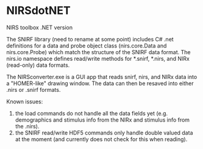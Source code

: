 # NIRSdotNET
NIRS toolbox .NET version

The SNIRF library (need to rename at some point) includes C# .net definitions for a data and probe object class (nirs.core.Data and nirs.core.Probe) which match the structure of the SNIRF data format.  The nirs.io namespace defines read/write methods for *.snirf, *.nirs, and NIRx (read-only) data formats.

The NIRSconverter.exe is a GUI app that reads snirf, nirs, and NIRx data into a "HOMER-like" drawing window.  The data can then be resaved into either .nirs or .snirf formats.

Known issues:
1)  the load commands do not handle all the data fields yet (e.g. demographics and stimulus info from the NIRx and stimulus info from the .nirs).
2)  the SNIRF read/write HDF5 commands only handle double valued data at the moment (and currently does not check for this when reading).
